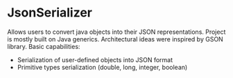 # JsonSerializer
Allows users to convert java objects into their
JSON representations.
Project is mostly built on Java generics. 
Architectural ideas were inspired by GSON library.
Basic capabilities:
- Serialization of user-defined objects into JSON
format
- Primitive types serialization (double, long,
integer, boolean)
